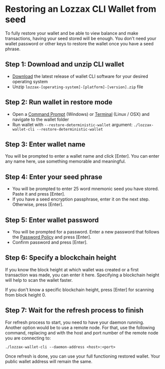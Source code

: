 # Restoring an Lozzax CLI Wallet from seed

To fully restore your wallet and be able to view balance and make transactions, having your seed stored will be enough. You don't need your wallet password or other keys to restore the wallet once you have a seed phrase.

## Step 1: Download and unzip CLI wallet

* [Download](../../downloads.md) the latest release of wallet CLI software for your desired operating system
* Unzip `lozzax-[operating-system]-[platform]-[version].zip` file

## Step 2: Run wallet in restore mode

* Open a [Command Prompt](https://en.wikipedia.org/wiki/Cmd.exe) \(Windows\) or [Terminal](https://en.wikipedia.org/wiki/Terminal_emulator) \(Linux / OSX\) and navigate to the wallet folder
* Run wallet with `--restore-deterministic-wallet` argument: `./lozzax-wallet-cli --restore-deterministic-wallet`

## Step 3: Enter wallet name

You will be prompted to enter a wallet name and click \[Enter\]. You can enter any name here, use something memorable and meaningful.

## Step 4: Enter your seed phrase

* You will be prompted to enter 25 word mnemonic seed you have stored. Paste it and press \[Enter\].
* If you have a seed encryption passphrase, enter it on the next step. Otherwise, press \[Enter\].

## Step 5: Enter wallet password

* You will be prompted for a password. Enter a new password that follows the [Password Policy](https://en.wikipedia.org/wiki/Password_policy) and press \[Enter\].
* Confirm password and press \[Enter\].

## Step 6: Specify a blockchain height

If you know the block height at which wallet was created or a first transaction was made, you can enter it here. Specifying a blockchain height will help to scan the wallet faster.

If you don't know a specific blockchain height, press \[Enter\] for scanning from block height 0.

## Step 7: Wait for the refresh process to finish

For refresh process to start, you need to have your daemon running. Another option would be to use a remote node. For that, use the following command, replacing and with the host and port number of the remote node you are connecting to:

```text
./lozzax-wallet-cli --daemon-address <host>:<port>
```

Once refresh is done, you can use your full functioning restored wallet. Your public wallet address will remain the same.

